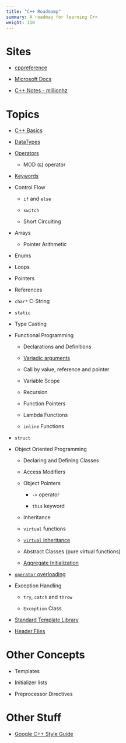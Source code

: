 ```yaml
---
title: "C++ Roadmamp"
summary: A roadmap for learning C++
weight: 110
---
```


# Sites

- [cppreference](https://en.cppreference.com/w/)

- [Microsoft Docs](https://docs.microsoft.com/en-us/cpp/cpp/?view=msvc-170)

- [C++ Notes - millionhz](https://github.com/millionhz/cplusplus-notes)

# Topics

- [C++ Basics](https://github.com/millionhz/cplusplus-notes)

- [DataTypes](https://en.cppreference.com/w/cpp/language/types)

- [Operators](https://github.com/millionhz/cplusplus-notes#operators)

  - MOD (`&`) operator

- [Keywords](https://en.cppreference.com/w/cpp/keyword)

- Control Flow

  - `if` and `else`

  - `switch`

  - Short Circuiting

- Arrays

  - Pointer Arithmetic

- Enums

- Loops

- Pointers

- References

- `char*` C-String

- `static`

- Type Casting

- Functional Programming

  - Declarations and Definitions

  - [Variadic arguments](https://en.cppreference.com/w/cpp/language/variadic_arguments)

  - Call by value, reference and pointer

  - Variable Scope

  - Recursion

  - Function Pointers

  - Lambda Functions

  - `inline` Functions

- `struct`

- Object Oriented Programming

  - Declaring and Defining Classes

  - Access Modifiers

  - Object Pointers

    - `->` operator

    - `this` keyword

  - Inheritance

  - `virtual` functions

  - [`virtual` inheritance](https://www.cprogramming.com/tutorial/virtual_inheritance.html)

  - Abstract Classes (pure virtual functions)

  - [Aggregate Initialization](https://docs.microsoft.com/en-us/cpp/cpp/initializing-classes-and-structs-without-constructors-cpp?view=msvc-170)

- [`operator` overloading](https://docs.microsoft.com/en-us/cpp/cpp/operator-overloading?view=msvc-170)

- Exception Handling

  - `try`, `catch` and `throw`

  - `Exception` Class

- [Standard Template Library](https://en.cppreference.com/w/cpp/container)

- [Header Files](https://www.youtube.com/watch?v=9RJTQmK0YPI)

# Other Concepts

- Templates

- Initializer lists

- Preprocessor Directives

# Other Stuff

- [Google C++ Style Guide](https://google.github.io/styleguide/cppguide.html)
